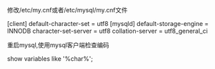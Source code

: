 修改/etc/my.cnf或者/etc/mysql/my.cnf文件

[client]
default-character-set = utf8
[mysqld]
default-storage-engine = INNODB
character-set-server = utf8
collation-server = utf8_general_ci

重启mysql,使用mysql客户端检查编码

show variables like '%char%';




